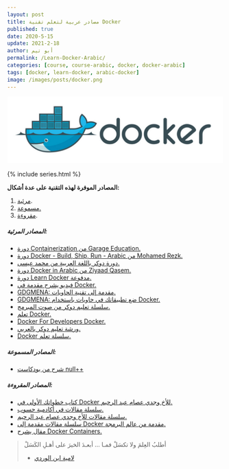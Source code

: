 ```yaml
---
layout: post 
title: مصادر عربية لتعلم تقنية Docker 
published: true 
date: 2020-5-15
update: 2021-2-18
author: أبو تيم
permalink: /Learn-Docker-Arabic/ 
categories: [course, course-arabic, docker, docker-arabic]
tags: [docker, learn-docker, arabic-docker]
image: /images/posts/docker.png
---
```


![image](/images/posts/docker.png)


{% include series.html %}

**المصادر الموفرة لهذه التقنية على عدة أشكال:**

1. [مرئية](#المصادر-المرئية).
2. [مسموعة.](#المصادر-المسموعة)
3. [مقروءة](#المصادر-المقروءة).

   

##### المصادر المرئية:

- [دورة Containerization من Garage Education.](https://www.youtube.com/playlist?list=PLxNoJq6k39G8zg-t26bV-JGLokr0mgNKk)
- [دورة Docker - Build, Ship, Run - Arabic من Mohamed Rezk.](https://www.youtube.com/playlist?list=PLcWvtt1Kdxjdbz8JzGdR5wgsTfx9Mo4Ei)
- [دورة دوكر باللغة العربية من محمد عيسى.](https://www.youtube.com/playlist?list=PLMYF6NkLrdN-vRESJh6XOEaLudHS8chDC)
- [دورة Docker in Arabic من Ziyaad Qasem.](https://www.youtube.com/watch?v=ZYVdPnqpdUc&list=PLCsn73jgrZ7fQOGpnb_KY3ackH9LUjFtC)
- [دورة Learn Docker مدفوعة.](https://www.udemy.com/course/docker-ar/)
- [فيديو يشرح مقدمة في Docker.](https://www.youtube.com/watch?v=nQ6tflsf0aU)
- [GDGMENA: مقدمة إلى تقنية الحاويات.](https://www.youtube.com/watch?v=wRl4Zzpcblk)
- [GDGMENA: ضع تطبيقاتك في حاويات باستخدام Docker.](https://www.youtube.com/watch?v=-N3Ob7hHUD4)
- [سلسلة تعليم دوكر من صوت المبرمج.](https://www.youtube.com/playlist?list=PL_vMoUyBr3srNzFgQXbAjcxMfb-JpRyIN)
- [تعلم Docker.](https://www.youtube.com/playlist?list=PLfDx4cQoUNOY76BQBReTszByDaUiOEhC7)
- [Docker For Developers Docker.](https://www.youtube.com/playlist?list=PLdYYj2XLw5Bmx7lN1flO4eXGGyieUkfBa)
- [ورشة تعليم دوكر بالعربي.](https://www.youtube.com/watch?v=oxRjGqjUXFA)
- [Docker سلسلة تعلم.](https://www.youtube.com/playlist?list=PLX1bW_GeBRhDkTf_jbdvBbkHs2LCWVeXZ)



##### المصادر المسموعة:

- [شرح من بودكاست null++](https://nullplus.plus/episodes/episode5-docker-intro-quick-tips)



##### المصادر المقروءة:

- [كتاب خطواتك الأولى في Docker للأخ وجدي عصام عبد الرحيم.](https://informatic-ar.com/%D8%AE%D8%B7%D9%88%D8%A7%D8%AA%D9%83-%D8%A7%D9%84%D8%A3%D9%88%D9%84%D9%89-%D9%81%D9%8A-%D8%AF%D9%88%D9%83%D8%B1/)
- [سلسلة مقالات في أكادمية حسوب.](https://academy.hsoub.com/devops/cloud-computing/docker/)
- [سلسلة مقالات للأخ وجدي عصام عبد الرحيم.](https://informatic-ar.com/category/programming/docker/)
- [سلسلة مقالات مقدمة إلى Docker مقدمة من عالم البرمجة.](https://3alam.pro/3mmarg97/series/introduction-to-docker)
- [مقال يشرح Docker Containers.](https://www.r1sk.net/docker-containers/)

> أطلبُ العِلمَ ولا تكسَلْ فمـا ... أبعـدَ الخيرَ على أهـلِ الكَسَلْ
>
> * [لامية ابن الوردي](https://www.youtube.com/watch?v=CzGfuo-k6Q4)